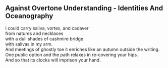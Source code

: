 Against Overtone Understanding - Identities And Oceanography
------------------------------------------------------------
I could carry saliva, vortex, and cadaver  
from natures and necklaces  
with a dull shades of cashmire bridge  
with salivas in my arm.  
And meetings of ghostly toe it enriches like an autumn outside the writing.  
One public option and the path relaxes in re-covering your hips.  
And so that its clocks will imprison your hand.  
